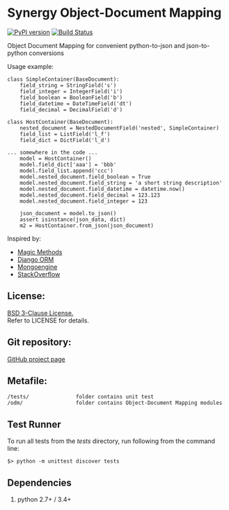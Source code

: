 Synergy Object-Document Mapping
=========

[![PyPI version](https://img.shields.io/pypi/v/synergy_odm.svg)](https://pypi.python.org/pypi/synergy_odm)
[![Build Status](https://travis-ci.org/mushkevych/synergy_odm.svg?branch=master)](https://travis-ci.org/mushkevych/synergy_odm)

Object Document Mapping for convenient python-to-json and json-to-python conversions

Usage example:

    class SimpleContainer(BaseDocument):
        field_string = StringField('s')
        field_integer = IntegerField('i')
        field_boolean = BooleanField('b')
        field_datetime = DateTimeField('dt')
        field_decimal = DecimalField('d')
    
    class HostContainer(BaseDocument):
        nested_document = NestedDocumentField('nested', SimpleContainer)
        field_list = ListField('l_f')
        field_dict = DictField('l_d')

    ... somewhere in the code ...
        model = HostContainer()
        model.field_dict['aaa'] = 'bbb'
        model.field_list.append('ccc')
        model.nested_document.field_boolean = True
        model.nested_document.field_string = 'a short string description'
        model.nested_document.field_datetime = datetime.now()
        model.nested_document.field_decimal = 123.123
        model.nested_document.field_integer = 123
        
        json_document = model.to_json()
        assert isinstance(json_data, dict)
        m2 = HostContainer.from_json(json_document)

Inspired by:

- [Magic Methods](http://www.rafekettler.com/magicmethods.html)  
- [Django ORM](https://docs.djangoproject.com/en/dev/topics/db/models/)  
- [Mongoengine](http://mongoengine.org/)  
- [StackOverflow](http://stackoverflow.com/questions/4459531/how-to-read-class-attributes-in-the-same-order-as-declared)


License:
---------
[BSD 3-Clause License.](http://en.wikipedia.org/wiki/BSD_licenses#3-clause_license_.28.22Revised_BSD_License.22.2C_.22New_BSD_License.22.2C_or_.22Modified_BSD_License.22.29)  
Refer to LICENSE for details.


Git repository:
---------
[GitHub project page](https://github.com/mushkevych/synergy_odm)


Metafile:
---------

    /tests/               folder contains unit test
    /odm/                 folder contains Object-Document Mapping modules


Test Runner
---------
To run all tests from the *tests* directory, run following from the command line: 

    $> python -m unittest discover tests


Dependencies
---------
1. python 2.7+ / 3.4+  
